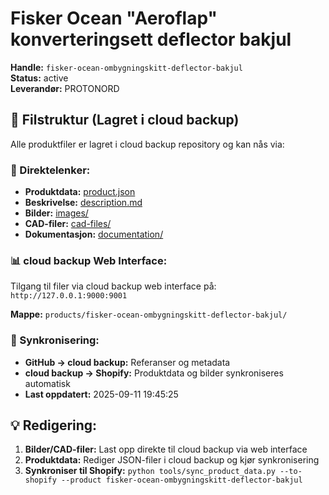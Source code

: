 # Fisker Ocean "Aeroflap" konverteringsett deflector bakjul

**Handle:** `fisker-ocean-ombygningskitt-deflector-bakjul`  
**Status:** active  
**Leverandør:** PROTONORD

## 📁 Filstruktur (Lagret i cloud backup)

Alle produktfiler er lagret i cloud backup repository og kan nås via:

### 🔗 Direktelenker:
- **Produktdata:** [product.json](http://127.0.0.1:9000/products/fisker-ocean-ombygningskitt-deflector-bakjul/product.json)
- **Beskrivelse:** [description.md](http://127.0.0.1:9000/products/fisker-ocean-ombygningskitt-deflector-bakjul/description.md)
- **Bilder:** [images/](http://127.0.0.1:9000/products/fisker-ocean-ombygningskitt-deflector-bakjul/images/)
- **CAD-filer:** [cad-files/](http://127.0.0.1:9000/products/fisker-ocean-ombygningskitt-deflector-bakjul/cad-files/)
- **Dokumentasjon:** [documentation/](http://127.0.0.1:9000/products/fisker-ocean-ombygningskitt-deflector-bakjul/documentation/)

### 📊 cloud backup Web Interface:
Tilgang til filer via cloud backup web interface på:
`http://127.0.0.1:9000:9001`

**Mappe:** `products/fisker-ocean-ombygningskitt-deflector-bakjul/`

### 🔄 Synkronisering:
- **GitHub → cloud backup:** Referanser og metadata
- **cloud backup → Shopify:** Produktdata og bilder synkroniseres automatisk
- **Last oppdatert:** 2025-09-11 19:45:25

## 💡 Redigering:
1. **Bilder/CAD-filer:** Last opp direkte til cloud backup via web interface
2. **Produktdata:** Rediger JSON-filer i cloud backup og kjør synkronisering
3. **Synkroniser til Shopify:** `python tools/sync_product_data.py --to-shopify --product fisker-ocean-ombygningskitt-deflector-bakjul`
